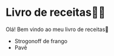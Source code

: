 # Livro de receitas:woman_cook:

Olá! Bem vindo ao meu livro de receitas:wave:

- Strogonoff de frango
- Pavê 
